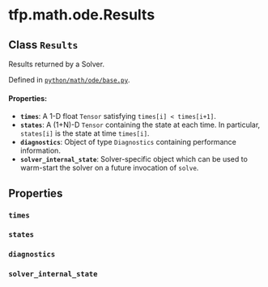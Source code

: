 <div itemscope itemtype="http://developers.google.com/ReferenceObject">
<meta itemprop="name" content="tfp.math.ode.Results" />
<meta itemprop="path" content="Stable" />
<meta itemprop="property" content="times"/>
<meta itemprop="property" content="states"/>
<meta itemprop="property" content="diagnostics"/>
<meta itemprop="property" content="solver_internal_state"/>
</div>

# tfp.math.ode.Results

## Class `Results`

Results returned by a Solver.





Defined in [`python/math/ode/base.py`](https://github.com/tensorflow/probability/tree/master/tensorflow_probability/python/math/ode/base.py).

<!-- Placeholder for "Used in" -->


#### Properties:


* <b>`times`</b>: A 1-D float `Tensor` satisfying `times[i] < times[i+1]`.
* <b>`states`</b>: A (1+N)-D `Tensor` containing the state at each time. In particular,
  `states[i]` is the state at time `times[i]`.
* <b>`diagnostics`</b>: Object of type `Diagnostics` containing performance
  information.
* <b>`solver_internal_state`</b>: Solver-specific object which can be used to
warm-start the solver on a future invocation of `solve`.

## Properties

<h3 id="times"><code>times</code></h3>




<h3 id="states"><code>states</code></h3>




<h3 id="diagnostics"><code>diagnostics</code></h3>




<h3 id="solver_internal_state"><code>solver_internal_state</code></h3>






